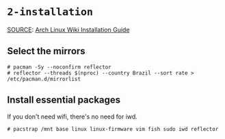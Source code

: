# `2-installation`

<ins>SOURCE</ins>: [Arch Linux Wiki Installation Guide](https://wiki.archlinux.org/index.php/installation_guide#Installation)

## Select the mirrors

```
# pacman -Sy --noconfirm reflector
# reflector --threads $(nproc) --country Brazil --sort rate > /etc/pacman.d/mirrorlist
```

## Install essential packages

If you don't need wifi, there's no need for iwd.

```
# pacstrap /mnt base linux linux-firmware vim fish sudo iwd reflector
```
